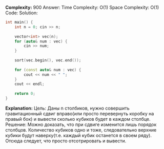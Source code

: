 **Complexity:** 900
Answer:
	Time Complexity: O(1)
	Space Complexity: O(1)
Code:
Solution:
```cpp
int main() {  
    int n = 0; cin >> n;  
  
    vector<int> vec(n);  
    for (auto& num : vec) {  
        cin >> num;  
    }  
  
    sort(vec.begin(), vec.end());  
  
    for (const auto& num : vec) {  
        cout << num << " ";  
    }  
    cout << endl;  
      
    return 0;  
}
```
**Explanation:**
	Цель: Даны n столбиков, нужно совершить гравитационный сдвиг вправо(или просто перевернуть коробку на правый бок) и вывести сколько кубиков будет в каждом столбце.
	Решение: Можно доказать, что при сдвиге изменится лишь порядок столбцов. Количество кубиков одно и тоже, следовательно верхние кубики будут наверху(т.е. каждый кубик останется в своем ряду). Отсюда следует, что просто отсотрировать и вывести.